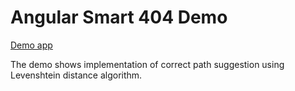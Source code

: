 # Angular Smart 404 Demo

[Demo app](https://ngx-smart-routing-demo.web.app)

The demo shows implementation of correct path suggestion using Levenshtein distance algorithm.
